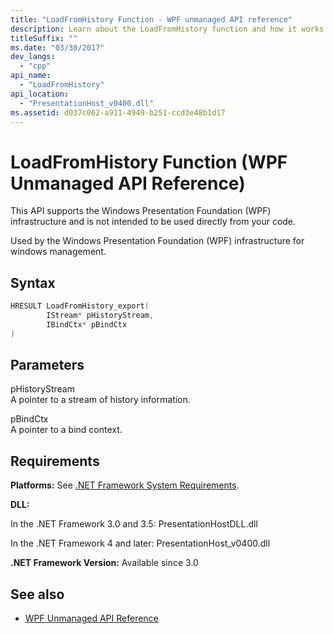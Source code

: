 ```yaml
---
title: "LoadFromHistory Function - WPF unmanaged API reference"
description: Learn about the LoadFromHistory function and how it works with unmanaged API Reference in Windows Presentation Foundation (WPF).
titleSuffix: ""
ms.date: "03/30/2017"
dev_langs: 
  - "cpp"
api_name: 
  - "LoadFromHistory"
api_location: 
  - "PresentationHost_v0400.dll"
ms.assetid: d037c062-a911-4949-b251-ccd3e48b1d17
---
```

# LoadFromHistory Function (WPF Unmanaged API Reference)
This API supports the Windows Presentation Foundation (WPF) infrastructure and is not intended to be used directly from your code.  
  
 Used by the Windows Presentation Foundation (WPF) infrastructure for windows management.  
  
## Syntax  
  
```cpp  
HRESULT LoadFromHistory_export(  
        IStream* pHistoryStream,
        IBindCtx* pBindCtx  
)  
```  
  
## Parameters  
 pHistoryStream  
 A pointer to a stream of history information.  
  
 pBindCtx  
 A pointer to a bind context.  
  
## Requirements  
 **Platforms:** See [.NET Framework System Requirements](/dotnet/framework/get-started/system-requirements).  
  
 **DLL:**  
  
 In the .NET Framework 3.0 and 3.5: PresentationHostDLL.dll  
  
 In the .NET Framework 4 and later: PresentationHost_v0400.dll  
  
 **.NET Framework Version:** Available since 3.0  
  
## See also

- [WPF Unmanaged API Reference](wpf-unmanaged-api-reference.md)
